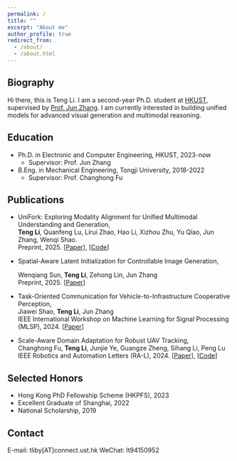 ```yaml
---
permalink: /
title: ""
excerpt: "About me"
author_profile: true
redirect_from: 
  - /about/
  - /about.html
---
```


## Biography

Hi there, this is Teng Li. I am a second-year Ph.D. student at [HKUST](https://hkust.edu.hk/), supervised by [Prof. Jun Zhang](https://eejzhang.people.ust.hk/). I am currently interested in building unified models for advanced visual generation and multimodal reasoning.

## Education

- Ph.D. in Electronic and Computer Engineering, HKUST, 2023-now
  - Supervisor: Prof. Jun Zhang
- B.Eng. in Mechanical Engineering, Tongji University, 2018-2022
  - Supervisor: Prof. Changhong Fu

## Publications

* UniFork: Exploring Modality Alignment for Unified Multimodal Understanding and Generation,  
  **Teng Li**, Quanfeng Lu, Lirui Zhao, Hao Li, Xizhou Zhu, Yu Qiao, Jun Zhang, Wenqi Shao.  
  Preprint, 2025. [[Paper](https://arxiv.org/abs/2506.17202)], [[Code](https://github.com/tliby/UniFork)]

* Spatial-Aware Latent Initialization for Controllable Image Generation,  

  Wenqiang Sun, **Teng Li**, Zehong Lin, Jun Zhang  
  Preprint, 2025. [[Paper](https://arxiv.org/abs/2401.16157)]

* Task-Oriented Communication for Vehicle-to-Infrastructure Cooperative Perception,  
  Jiawei Shao, **Teng Li**, Jun Zhang  
  IEEE International Workshop on Machine Learning for Signal Processing (MLSP), 2024. [[Paper](https://arxiv.org/abs/2407.20748)]

* Scale-Aware Domain Adaptation for Robust UAV Tracking,  
  Changhong Fu, **Teng Li**, Junjie Ye, Guangze Zheng, Sihang Li, Peng Lu  
  IEEE Robotics and Automation Letters (RA-L), 2024.  [[Paper](https://ieeexplore.ieee.org/document/10111056)], [[Code](https://github.com/vision4robotics/ScaleAwareDA)]

## Selected Honors

* Hong Kong PhD Fellowship Scheme (HKPFS), 2023
* Excellent Graduate of Shanghai, 2022
* National Scholarship, 2019

## Contact

E-mail: tliby[AT]connect.ust.hk
WeChat: lt94150952
